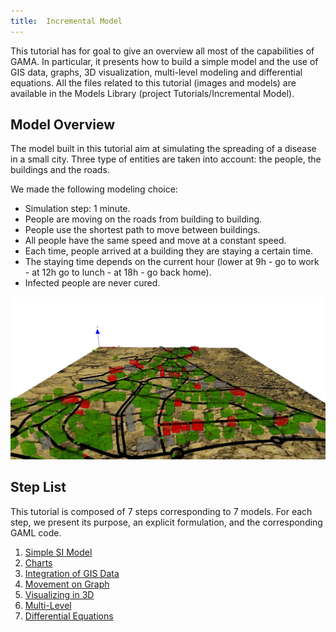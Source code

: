 ```yaml
---
title:  Incremental Model
---
```



This tutorial has for goal to give an overview all most of the capabilities of GAMA. In particular, it presents how to build a simple model and the use of GIS data, graphs, 3D visualization, multi-level modeling and differential equations. All the files related to this tutorial (images and models) are available in the Models Library (project Tutorials/Incremental Model).


## Model Overview

The model built in this tutorial aim at simulating the spreading of a disease in a small city. Three type of entities are taken into account: the people, the buildings and the roads.

We made the following modeling choice:

* Simulation step: 1 minute.
* People are moving on the roads from building to building.
* People use the shortest path to move between buildings.
* All people have the same speed and move at a constant speed.
* Each time, people arrived at a building they are staying a certain time.
* The staying time depends on the current hour (lower at 9h - go to work - at 12h go to lunch - at 18h - go back home).
* Infected people are never cured.

![Final display of the tutorial: Incremental model.](/resources/images/tutorials/incremental_model.jpg)





## Step List

This tutorial is composed of 7 steps corresponding to 7 models. For each step, we present its purpose, an explicit formulation, and the corresponding GAML code.

1. [Simple SI Model](IncrementalModel_step1)
1. [Charts](IncrementalModel_step2)
1. [Integration of GIS Data](IncrementalModel_step3)
1. [Movement on Graph](IncrementalModel_step4)
1. [Visualizing in 3D](IncrementalModel_step5)
1. [Multi-Level](IncrementalModel_step6)
1. [Differential Equations](IncrementalModel_step7)

